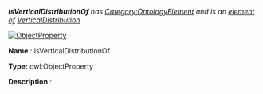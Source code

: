 ___isVerticalDistributionOf__ 
 has
 [Category:OntologyElement](../../Category/OntologyElement "Category:OntologyElement") 
 and is an
 [element of](../../Property/ElementOf "Property:ElementOf") 
[VerticalDistribution](../../Submissions/VerticalDistribution "Submissions:VerticalDistribution")_




  





[![ObjectProperty](../../images/thumb/c/c3/ObjectProperty.gif/45px-ObjectProperty.gif)](../../Image/ObjectProperty.gif "ObjectProperty")


__Name__ 
 : isVerticalDistributionOf
 



__Type:__ 
 owl:ObjectProperty
 



__Description__ 
 :